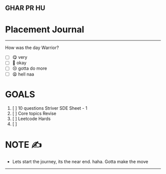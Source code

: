 GHAR PR HU 
------------------------------------------------------------------------
# Placement Journal 
---

How was the day Warrior?
- [ ] 😋 very
- [ ] 🙂 okay
- [ ] 😒 gotta do more
- [ ] 😩 hell naa

# GOALS
1. [ ] 10 questions Striver SDE  Sheet - 1
2. [ ] Core topics Revise
3. [ ] Leetcode Hards
4. [ ] 

# NOTE ✍️
- Lets start the journey, its the near end. haha. Gotta make the move


------------------------------------------------------------------------


